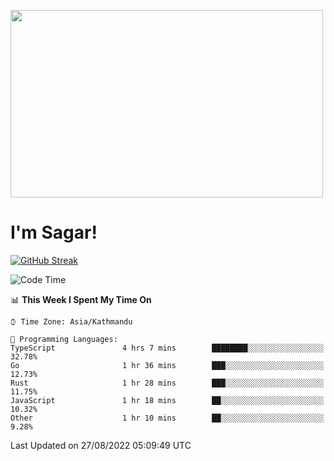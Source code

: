 
<img src="https://media.giphy.com/media/3ornk57KwDXf81rjWM/giphy.gif" width="500" height="300" frameBorder="0" class="giphy-embed" allowFullScreen></img>

#   I'm Sagar!
[![GitHub Streak](https://github-readme-streak-stats.herokuapp.com/?user=sgr2848)](https://git.io/streak-stats)
<!--START_SECTION:waka-->
![Code Time](http://img.shields.io/badge/Code%20Time-2%2C757%20hrs%2014%20mins-blue)

📊 **This Week I Spent My Time On** 

```text
⌚︎ Time Zone: Asia/Kathmandu

💬 Programming Languages: 
TypeScript               4 hrs 7 mins        ████████░░░░░░░░░░░░░░░░░   32.78% 
Go                       1 hr 36 mins        ███░░░░░░░░░░░░░░░░░░░░░░   12.73% 
Rust                     1 hr 28 mins        ███░░░░░░░░░░░░░░░░░░░░░░   11.75% 
JavaScript               1 hr 18 mins        ██░░░░░░░░░░░░░░░░░░░░░░░   10.32% 
Other                    1 hr 10 mins        ██░░░░░░░░░░░░░░░░░░░░░░░   9.28%

```


 Last Updated on 27/08/2022 05:09:49 UTC
<!--END_SECTION:waka-->
